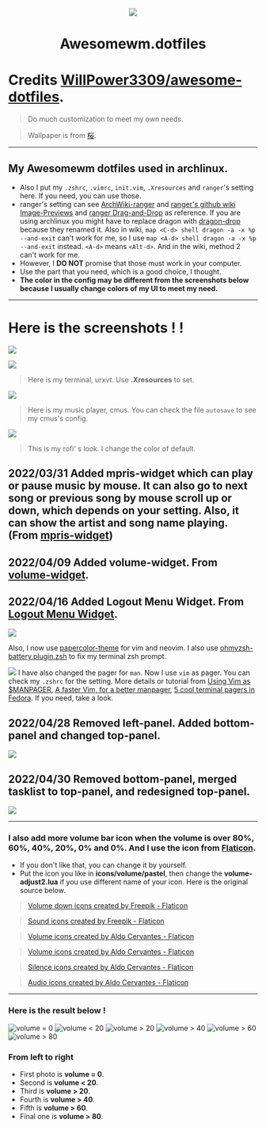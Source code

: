 <div align="center">
    <img src="https://awesomewm.org/images/awesome-logo.svg">
</div>

<div align="center">
    <h1>Awesomewm.dotfiles</h1>
</div>

# Credits [WillPower3309/awesome-dotfiles](https://github.com/WillPower3309/awesome-dotfiles).

> Do much customization to meet my own needs.

> Wallpaper is from [桜](https://www.pixiv.net/en/artworks/80518034).

---

## My Awesomewm dotfiles used in archlinux. 
- Also I put my `.zshrc`, `.vimrc`, `init.vim`, `.Xresources` and `ranger`'s setting here. If you need, you can use those. 
- ranger's setting can see [ArchWiki-ranger](https://wiki.archlinux.org/title/ranger#File_association) and [ranger's github wiki Image-Previews](https://github.com/ranger/ranger/wiki/Image-Previews) and [ranger Drag-and-Drop](https://github.com/ranger/ranger/wiki/Drag-and-Drop) as reference. If you are using archlinux you might have to replace dragon with [dragon-drop](https://aur.archlinux.org/packages/dragon-drop) because they renamed it. Also in wiki, `map <C-d> shell dragon -a -x %p --and-exit` can't work for me, so I use `map <A-d> shell dragon -a -x %p --and-exit` instead. `<A-d>` means `<Alt-d>`. And in the wiki, method 2 can't work for me.
- However, I **DO NOT** promise that those must work in your computer. 
- Use the part that you need, which is a good choice, I thought.
- **The color in the config may be different from the screenshots below because I usually change colors of my UI to meet my need.**
---

# Here is the screenshots ! !

![](/screenshot/showdesktop.png)


![](/screenshot/showurxvt.png)
> Here is my terminal, urxvt. Use **.Xresources** to set.

![](/screenshot/cmus.png)
> Here is my music player, cmus. You can check the file `autosave` to see my cmus's config.

![](/screenshot/rofi.png)
> This is my rofi' s look. I change the color of default.

## 2022/03/31 Added mpris-widget which can play or pause music by mouse. It can also go to next song or previous song by mouse scroll up or down, which depends on your setting. Also, it can show the artist and song name playing. (From [mpris-widget](https://github.com/streetturtle/awesome-wm-widgets/tree/master/mpris-widget))

## 2022/04/09 Added volume-widget. From [volume-widget](https://github.com/streetturtle/awesome-wm-widgets/tree/master/volume-widget).

## 2022/04/16 Added Logout Menu Widget. From [Logout Menu Widget](https://github.com/streetturtle/awesome-wm-widgets/tree/master/logout-menu-widget).

![](/screenshot/logout-menu-widget.png)

Also, I now use [papercolor-theme](https://github.com/NLKNguyen/papercolor-theme) for vim and neovim. I also use [ohmyzsh-battery.plugin.zsh](https://github.com/ohmyzsh/ohmyzsh/blob/master/plugins/battery/battery.plugin.zsh) to fix my terminal zsh prompt.


![](/screenshot/man.png)
I have also changed the pager for `man`. Now I use `vim` as pager. You can check my `.zshrc` for the setting. More details or tutorial from [Using Vim as $MANPAGER](https://zameermanji.com/blog/2012/12/30/using-vim-as-manpager/), [A faster Vim, for a better manpager](https://kgrz.io/faster-vim-better-manpager.html), [5 cool terminal pagers in Fedora](https://fedoramagazine.org/5-cool-terminal-pagers-in-fedora/). If you need, take a look.

## 2022/04/28 Removed left-panel. Added bottom-panel and changed top-panel.

![](/screenshot/newlayout.png)

## 2022/04/30 Removed bottom-panel, merged tasklist to top-panel, and redesigned top-panel.

![](/screenshot/newlayout2.png)

---

### I also add more volume bar icon when the volume is over 80%, 60%, 40%, 20%, 0% and 0%. And I use the icon from [Flaticon](https://www.flaticon.com/).
- If you don't like that, you can change it by yourself.
- Put the icon you like in **icons/volume/pastel**, then change the **volume-adjust2.lua** if you use different name of your icon. Here is the original source below.
> <a href="https://www.flaticon.com/free-icons/volume-down" title="volume down icons">Volume down icons created by Freepik - Flaticon</a>

> <a href="https://www.flaticon.com/free-icons/sound" title="sound icons">Sound icons created by Freepik - Flaticon</a>

> <a href="https://www.flaticon.com/free-icons/volume" title="volume icons">Volume icons created by Aldo Cervantes - Flaticon</a>

> <a href="https://www.flaticon.com/free-icons/volume" title="volume icons">Volume icons created by Aldo Cervantes - Flaticon</a>

> <a href="https://www.flaticon.com/free-icons/silence" title="silence icons">Silence icons created by Aldo Cervantes - Flaticon</a>

> <a href="https://www.flaticon.com/free-icons/audio" title="audio icons">Audio icons created by Aldo Cervantes - Flaticon</a>
---
### Here is the result below ! 

![volume = 0](/screenshot/0.png) 
![volume < 20](/screenshot/0-20.png)
![volume > 20](/screenshot/20.png)
![volume > 40](/screenshot/40.png)
![volume > 60](/screenshot/60.png)
![volume > 80](/screenshot/80.png)

### From left to right 
- First photo is **volume = 0**. 
- Second is **volume < 20**.
- Third is **volume > 20**. 
- Fourth is **volume > 40**. 
- Fifth is **volume > 60**. 
- Final one is **volume > 80**. 

